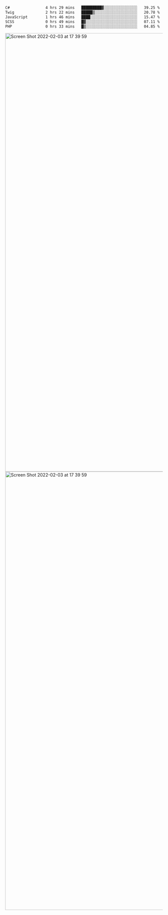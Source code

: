 <!--START_SECTION:waka-->

```txt
C#                4 hrs 29 mins   █████████▓░░░░░░░░░░░░░░░   39.25 %
Twig              2 hrs 22 mins   █████▒░░░░░░░░░░░░░░░░░░░   20.78 %
JavaScript        1 hrs 46 mins   ████░░░░░░░░░░░░░░░░░░░░░   15.47 %
SCSS              0 hrs 49 mins   █▓░░░░░░░░░░░░░░░░░░░░░░░   07.11 %
PHP               0 hrs 33 mins   █▒░░░░░░░░░░░░░░░░░░░░░░░   04.85 %
```

<!--END_SECTION:waka-->

<img width="1400" alt="Screen Shot 2022-02-03 at 17 39 59" src="https://user-images.githubusercontent.com/45716542/152387304-f2b60485-53a6-4f4b-a818-5cefb1b0c0ae.png">
<img width="1400" alt="Screen Shot 2022-02-03 at 17 39 59" src="https://user-images.githubusercontent.com/45716542/152387273-ea5cdf21-2a45-44da-8bef-00c1763b1d42.png">
